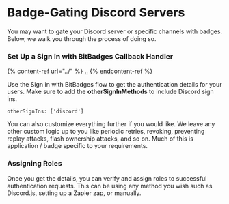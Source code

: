 # Badge-Gating Discord Servers

You may want to gate your Discord server or specific channels with badges. Below, we walk you through the process of doing so.

### Set Up a Sign In with BitBadges Callback Handler

{% content-ref url="../" %}
[..](../)
{% endcontent-ref %}

Use the Sign in with BitBadges flow to get the authentication details for your users. Make sure to add the **otherSignInMethods** to include Discord sign ins.&#x20;

```
otherSignIns: ['discord']
```

You can also customize everything further if you would like. We leave any other custom logic up to you like periodic retries, revoking, preventing replay attacks, flash ownership attacks, and so on. Much of this is application / badge specific to your requirements.&#x20;

### Assigning Roles

Once you get the details, you can verify and assign roles to successful authentication requests. This can be using any method you wish such as Discord.js, setting up a Zapier zap, or manually.
